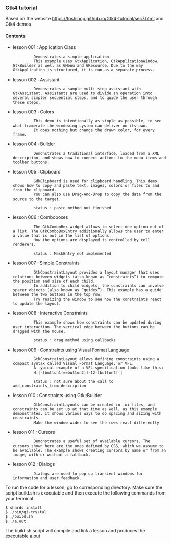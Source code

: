 ### Gtk4 tutorial

Based on the website https://toshiocp.github.io/Gtk4-tutorial/sec7.html
and Gtk4 demos

#### Contents
- lesson 001 : Application Class

               Demonstrates a simple application.
               This example uses GtkApplication, GtkApplicationWindow, GtkBuilder as well as GMenu and GResource. Due to the way GtkApplication is structured, it is run as a separate process.

- lesson 002 : Assistant

               Demonstrates a sample multi-step assistant with GtkAssistant. Assistants are used to divide an operation into several simpler sequential steps, and to guide the user through these steps.

- lesson 003 : Colors

               This demo is intentionally as simple as possible, to see what framerate the windowing system can deliver on its own.
               It does nothing but change the drawn color, for every frame.

- lesson 004 : Builder

               Demonstrates a traditional interface, loaded from a XML description, and shows how to connect actions to the menu items and toolbar buttons.

- lesson 005 : Clipboard

               GdkClipboard is used for clipboard handling. This demo shows how to copy and paste text, images, colors or files to and from the clipboard.
               You can also use Drag-And-Drop to copy the data from the source to the target.

               status : paste method not finished

- lesson 006 : Comboboxes

               The GtkComboBox widget allows to select one option out of a list. The GtkComboBoxEntry additionally allows the user to enter a value that is not in the list of options.
               How the options are displayed is controlled by cell renderers.

               status : MaskEntry not implemented

- lesson 007 : Simple Constraints

               GtkConstraintLayout provides a layout manager that uses relations between widgets (also known as “constraints”) to compute the position and size of each child.
               In addition to child widgets, the constraints can involve spacer objects (also known as “guides”). This example has a guide between the two buttons in the top row.
               Try resizing the window to see how the constraints react to update the layout.

- lesson 008 : Interactive Constraints

               This example shows how constraints can be updated during user interaction. The vertical edge between the buttons can be dragged with the mouse.

               status : drag method using callbacks

- lesson 009 : Constraints using Visual Format Language

               GtkConstraintLayout allows defining constraints using a compact syntax called Visual Format Language, or VFL.
               A typical example of a VFL specification looks like this:
               H:|-[button1(==button2)]-12-[button2]-|

               status : not sure about the call to add_constraints_from_description

- lesson 010 : Constraints using Gtk::Builder

               GtkConstraintLayouts can be created in .ui files, and constraints can be set up at that time as well, as this example demonstrates. It shows various ways to do spacing and sizing with constraints.
               Make the window wider to see the rows react differently

- lesson 011 : Cursors

               Demonstrates a useful set of available cursors. The cursors shown here are the ones defined by CSS, which we assume to be available. The example shows creating cursors by name or from an image, with or without a fallback.

- lesson 012 : Dialogs

               Dialogs are used to pop up transient windows for information and user feedback.

To run the code for a lesson, go to
corresponding directory. Make sure
the script build.sh is executable and then
execute the following commands from
your terminal

````
$ shards install
$ ./bin/gi-crystal
$ ./build.sh
$ ./a.out
````
The build.sh script will compile and link a lesson
and produces the executable a.out
